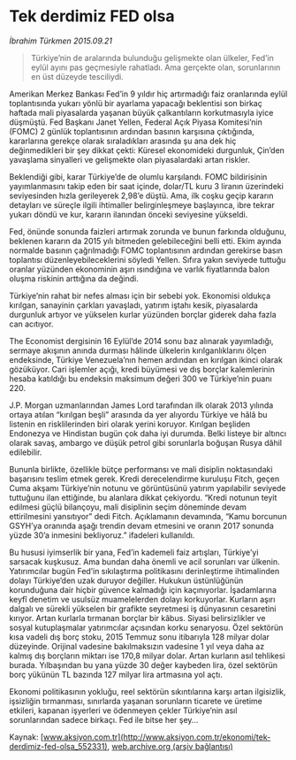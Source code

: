 # Tek derdimiz FED olsa

*İbrahim Türkmen 2015.09.21*

<div class="pNewsDetailMainContent ctx_content" itemprop="articleBody">
 <blockquote>
  <p>
   Türkiye’nin de aralarında bulunduğu gelişmekte olan ülkeler, Fed’in eylül ayını pas geçmesiyle rahatladı. Ama gerçekte olan, sorunlarının en üst düzeyde tesciliydi.
  </p>
 </blockquote>
 <p>
  Amerikan Merkez Bankası Fed’in 9 yıldır hiç artırmadığı faiz oranlarında eylül toplantısında yukarı yönlü bir ayarlama yapacağı beklentisi son birkaç haftada mali piyasalarda yaşanan büyük çalkantıların korkutmasıyla iyice düşmüştü. Fed Başkanı Janet Yellen, Federal Açık Piyasa Komitesi’nin (FOMC) 2 günlük toplantısının ardından basının karşısına çıktığında, kararlarına gerekçe olarak sıraladıkları arasında şu ana dek hiç değinmedikleri bir şey dikkat çekti: Küresel ekonomideki durgunluk, Çin’den yavaşlama sinyalleri ve gelişmekte olan piyasalardaki artan riskler.
 </p>
 <p>
  Beklendiği gibi, karar Türkiye’de de olumlu karşılandı. FOMC bildirisinin yayımlanmasını takip eden bir saat içinde, dolar/TL kuru 3 liranın üzerindeki seviyesinden hızla gerileyerek 2,98’e düştü. Ama, ilk coşku geçip kararın detayları ve süreçle ilgili ihtimaller belirginleşmeye başlayınca, ibre tekrar yukarı döndü ve kur, kararın ilanından önceki seviyesine yükseldi.
 </p>
 <p>
  Fed, önünde sonunda faizleri artırmak zorunda ve bunun farkında olduğunu, beklenen kararın da 2015 yılı bitmeden gelebileceğini belli etti. Ekim ayında normalde basının çağrılmadığı FOMC toplantısının ardından gerekirse basın toplantısı düzenleyebileceklerini söyledi Yellen. Sıfıra yakın seviyede tuttuğu oranlar yüzünden ekonominin aşırı ısındığına ve varlık fiyatlarında balon oluşma riskinin arttığına da değindi.
 </p>
 <p>
  Türkiye’nin rahat bir nefes alması için bir sebebi yok. Ekonomisi oldukça kırılgan, sanayinin çarkları yavaşladı, yatırım iştahı kesik, piyasalarda durgunluk artıyor ve yükselen kurlar yüzünden borçlar giderek daha fazla can acıtıyor.
 </p>
 <p>
  The Economist dergisinin 16 Eylül’de 2014 sonu baz alınarak yayımladığı, sermaye akışının anında durması hâlinde ülkelerin kırılganlıklarını ölçen endeksinde, Türkiye Venezuela’nın hemen ardından en kırılgan ikinci olarak gözüküyor. Cari işlemler açığı, kredi büyümesi ve dış borçlar kalemlerinin hesaba katıldığı bu endeksin maksimum değeri 300 ve Türkiye’nin puanı 220.
 </p>
 <p>
  J.P. Morgan uzmanlarından James Lord tarafından ilk olarak 2013 yılında ortaya atılan “kırılgan beşli” arasında da yer alıyordu Türkiye ve hâlâ bu listenin en risklilerinden biri olarak yerini koruyor. Kırılgan beşliden Endonezya ve Hindistan bugün çok daha iyi durumda. Belki listeye bir altıncı olarak savaş, ambargo ve düşük petrol gibi sorunlarla boğuşan Rusya dâhil edilebilir.
 </p>
 <p>
  Bununla birlikte, özellikle bütçe performansı ve mali disiplin noktasındaki başarısını teslim etmek gerek. Kredi derecelendirme kuruluşu Fitch, geçen Cuma akşamı Türkiye’nin notunu ve görüntüsünü yatırım yapılabilir seviyede tuttuğunu ilan ettiğinde, bu alanlara dikkat çekiyordu. “Kredi notunun teyit edilmesi güçlü bilançoyu, mali disiplinin seçim döneminde devam ettirilmesini yansıtıyor” dedi Fitch. Açıklamanın devamında, “Kamu borcunun GSYH’ya oranında aşağı trendin devam etmesini ve oranın 2017 sonunda yüzde 30’a inmesini bekliyoruz.” ifadeleri kullanıldı.
 </p>
 <p>
  Bu hususi iyimserlik bir yana, Fed’in kademeli faiz artışları, Türkiye’yi sarsacak kuşkusuz. Ama bundan daha önemli ve acil sorunları var ülkenin. Yatırımcılar bugün Fed’in sıkılaştırma politikasını derinleştirme ihtimalinden dolayı Türkiye’den uzak duruyor değiller. Hukukun üstünlüğünün korunduğuna dair hiçbir güvence kalmadığı için kaçınıyorlar. İşadamlarına keyfî denetim ve usulsüz muamelelerden dolayı korkuyorlar. Kurların aşırı dalgalı ve sürekli yükselen bir grafikte seyretmesi iş dünyasının cesaretini kırıyor. Artan kurlarla tırmanan borçlar bir kâbus. Siyasi belirsizlikler ve sosyal kutuplaşmalar yatırımcılar açısından korku senaryosu. Özel sektörün kısa vadeli dış borç stoku, 2015 Temmuz sonu itibarıyla 128 milyar dolar düzeyinde. Orijinal vadesine bakılmaksızın vadesine 1 yıl veya daha az kalmış dış borçların miktarı ise 170,8 milyar dolar. Artan kurların asıl tehlikesi burada. Yılbaşından bu yana yüzde 30 değer kaybeden lira, özel sektörün borç yükünün TL bazında 127 milyar lira artmasına yol açtı.
 </p>
 <p>
  Ekonomi politikasının yokluğu, reel sektörün sıkıntılarına karşı artan ilgisizlik, işsizliğin tırmanması, sınırlarda yaşanan sorunların ticarete ve üretime etkileri, kapanan işyerleri ve ödenmeyen çekler Türkiye’nin asıl sorunlarından sadece birkaçı. Fed ile bitse her şey…
 </p>
</div>


Kaynak: [www.aksiyon.com.tr](http://www.aksiyon.com.tr/ekonomi/tek-derdimiz-fed-olsa_552331), [web.archive.org (arşiv bağlantısı)](http://web.archive.org/web/20160109204417/http://www.aksiyon.com.tr/ekonomi/tek-derdimiz-fed-olsa_552331)
